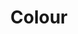 ---
layout: collection
title: "Colour"
description: "Colour guidance for data visualisations at the NHSBSA"
tags: data-viz-home
order: 20
collection_tag: dv-colour
pagination:
  data: collections.dv-colour
  size: 30
  alias: articles
---